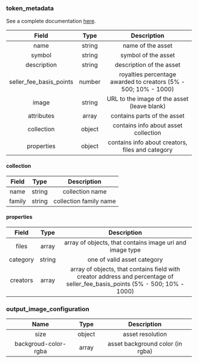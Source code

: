 ### token_metadata 
See a complete documentation [here](https://docs.metaplex.com/nft-standard).

Field  | Type |  Description
|:----:|:----:|:----:|
name | string | name of the asset
symbol | string | symbol of the asset
description | string | description of the asset
seller_fee_basis_points | number | royalties percentage awarded to creators (5% - 500; 10% - 1000)
image | string | URL to the image of the asset (leave blank)
attributes | array | contains parts of the asset
collection | object | contains info about asset collection
properties | object | contains info about creators, files and category

#### collection
Field | Type | Description
|:----:|:----:|:----:|
name | string | collection name
family | string | collection family name

#### properties 
Field | Type | Description
|:----:|:----:|:----:|
files | array | array of objects, that contains image uri and image type
category | string | one of valid asset category
creators | array | array of objects, that contains field with creator address and percentage of seller_fee_basis_points (5% - 500; 10% - 1000)   

### output_image_configuration
Name | Type | Description
|:----:|:----:|:----:|
size | object | asset resolution
backgroud-color-rgba | array | asset background color (in rgba)

